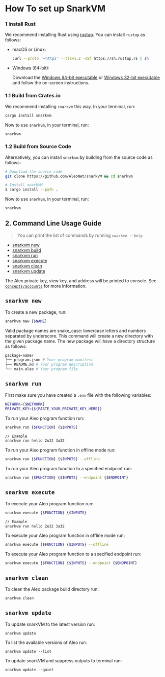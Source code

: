 # How To set up SnarkVM

### 1 Install Rust

We recommend installing Rust using [rustup](https://www.rustup.rs/). You can install `rustup` as follows:

- macOS or Linux:
  ```bash
  curl --proto '=https' --tlsv1.2 -sSf https://sh.rustup.rs | sh
  ```

- Windows (64-bit):

  Download the [Windows 64-bit executable](https://win.rustup.rs/x86_64) or
  [Windows 32-bit executable](https://win.rustup.rs/i686) and follow the on-screen instructions.

### 1.1 Build from Crates.io

We recommend installing `snarkvm` this way. In your terminal, run:

```bash
cargo install snarkvm
```

Now to use `snarkvm`, in your terminal, run:
```bash
snarkvm
```

### 1.2 Build from Source Code

Alternatively, you can install `snarkvm` by building from the source code as follows:

```bash
# Download the source code
git clone https://github.com/AleoNet/snarkVM && cd snarkvm

# Install snarkVM
$ cargo install --path .
```

Now to use `snarkvm`, in your terminal, run:
```bash
snarkvm
```

## 2. Command Line Usage Guide

>You can print the list of commands by running `snarkvm --help`


* [snarkvm new](#snarkvm-new)
* [snarkvm build](#snarkvm-build)
* [snarkvm run](#snarkvm-run)
* [snarkvm execute](#snarkvm-execute)
* [snarkvm clean](#snarkvm-clean)
* [snarkvm update](#snarkvm-update)

[//]: # (5. [aleo node]&#40;#5-aleo-node&#41;)
[//]: # (5. [aleo deploy]&#40;#6-aleo-deploy&#41;)

The Aleo private key, view key, and address will be printed to console.
See [`concepts/accounts`](../concepts/accounts.md) for more information.

## `snarkvm new`

To create a new package, run:
```bash
snarkvm new {$NAME}
```

Valid package names are snake_case: lowercase letters and numbers separated by underscore.
This command will create a new directory with the given package name.
The new package will have a directory structure as follows:

```bash
package-name/
├── program.json # Your program manifest
├── README.md # Your program description
└── main.aleo # Your program file
```

## `snarkvm run`
First make sure you have created a `.env` file with the following variables:
```bash
NETWORK={$NETWORK}
PRIVATE_KEY={${PASTE_YOUR_PRIVATE_KEY_HERE}}
```

To run your Aleo program function run:
```bash
snarkvm run {$FUNCTION} {$INPUTS}

// Example
snarkvm run hello 2u32 3u32
```

To run your Aleo program function in offline mode run:
```bash
snarkvm run {$FUNCTION} {$INPUTS} --offline
```

To run your Aleo program function to a specified endpoint run:
```bash
snarkvm run {$FUNCTION} {$INPUTS} --endpoint {$ENDPOINT}
```

## `snarkvm execute`

To execute your Aleo program function run:
```bash
snarkvm execute {$FUNCTION} {$INPUTS}

// Example
snarkvm run hello 2u32 3u32
```

To execute your Aleo program function in offline mode run:
```bash
snarkvm execute {$FUNCTION} {$INPUTS} --offline
```

To execute your Aleo program function to a specified endpoint run:
```bash
snarkvm execute {$FUNCTION} {$INPUTS} --endpoint {$ENDPOINT}
```

## `snarkvm clean`

To clean the Aleo package build directory run:
```bash
snarkvm clean
```

## `snarkvm update`

To update snarkVM to the latest version run:
```
snarkvm update
```

To list the available versions of Aleo run:
```
snarkvm update --list
```

To update snarkVM and suppress outputs to terminal run:
```
snarkvm update --quiet
```

